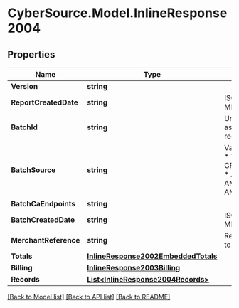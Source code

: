 # CyberSource.Model.InlineResponse2004
## Properties

Name | Type | Description | Notes
------------ | ------------- | ------------- | -------------
**Version** | **string** |  | [optional] 
**ReportCreatedDate** | **string** | ISO-8601 format: yyyy-MM-ddTHH:mm:ssZ | [optional] 
**BatchId** | **string** | Unique identification number assigned to the submitted request. | [optional] 
**BatchSource** | **string** | Valid Values:   * SCHEDULER   * TOKEN_API   * CREDIT_CARD_FILE_UPLOAD   * AMEX_REGSITRY   * AMEX_REGISTRY_API   * AMEX_MAINTENANCE  | [optional] 
**BatchCaEndpoints** | **string** |  | [optional] 
**BatchCreatedDate** | **string** | ISO-8601 format: yyyy-MM-ddTHH:mm:ssZ | [optional] 
**MerchantReference** | **string** | Reference used by merchant to identify batch. | [optional] 
**Totals** | [**InlineResponse2002EmbeddedTotals**](InlineResponse2002EmbeddedTotals.md) |  | [optional] 
**Billing** | [**InlineResponse2003Billing**](InlineResponse2003Billing.md) |  | [optional] 
**Records** | [**List&lt;InlineResponse2004Records&gt;**](InlineResponse2004Records.md) |  | [optional] 

[[Back to Model list]](../README.md#documentation-for-models) [[Back to API list]](../README.md#documentation-for-api-endpoints) [[Back to README]](../README.md)

